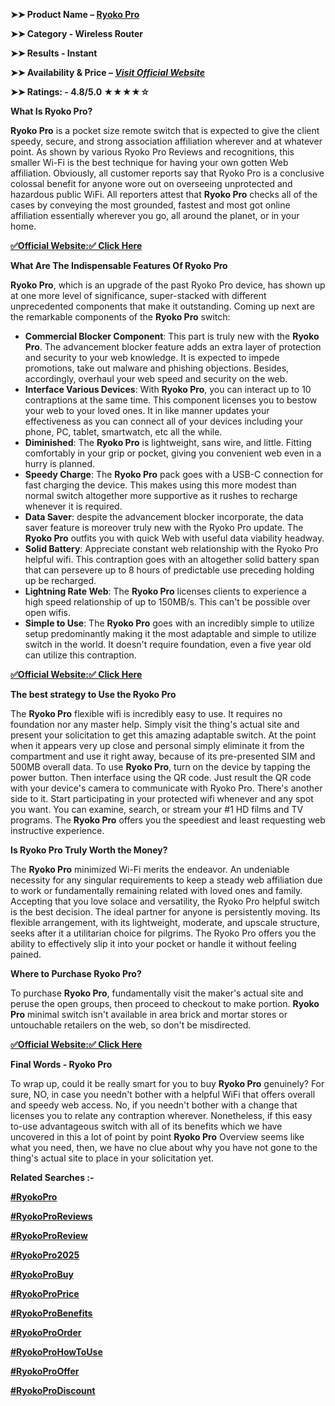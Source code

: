 <!-- wp:paragraph -->
<p><strong>➤➤</strong><strong>&nbsp;Product Name –&nbsp;</strong><a></a><strong><a href="https://pick4nutra.com/order-ryoko-pro"><strong>Ryoko Pro</strong></a></strong></p>
<!-- /wp:paragraph -->

<!-- wp:paragraph -->
<p><strong>➤➤</strong><strong>&nbsp;Category - </strong><strong>Wireless Router</strong></p>
<!-- /wp:paragraph -->

<!-- wp:paragraph -->
<p><strong>➤➤</strong><strong>&nbsp;Results - Instant</strong></p>
<!-- /wp:paragraph -->

<!-- wp:paragraph -->
<p><strong>➤➤</strong><strong>&nbsp;Availability &amp; Price –&nbsp;</strong><a href="https://pick4nutra.com/order-ryoko-pro"><strong><em>Visit Official Website</em></strong></a></p>
<!-- /wp:paragraph -->

<!-- wp:paragraph -->
<p><strong>➤➤</strong><strong>&nbsp;Ratings: -&nbsp;4.8/5.0&nbsp;</strong><strong>★★★★☆</strong></p>
<!-- /wp:paragraph -->

<!-- wp:paragraph -->
<p><strong>What Is Ryoko Pro?</strong></p>
<!-- /wp:paragraph -->

<!-- wp:paragraph -->
<p><strong>Ryoko Pro</strong> is a pocket size remote switch that is expected to give the client speedy, secure, and strong association affiliation wherever and at whatever point. As shown by various Ryoko Pro Reviews and recognitions, this smaller Wi-Fi is the best technique for having your own gotten Web affiliation. Obviously, all customer reports say that Ryoko Pro is a conclusive colossal benefit for anyone wore out on overseeing unprotected and hazardous public WiFi. All reporters attest that <strong>Ryoko Pro</strong> checks all of the cases by conveying the most grounded, fastest and most got online affiliation essentially wherever you go, all around the planet, or in your home.</p>
<!-- /wp:paragraph -->

<!-- wp:paragraph -->
<p><strong><a href="https://pick4nutra.com/order-ryoko-pro">✅Official Website:✅ Click Here</a></strong><strong></strong></p>
<!-- /wp:paragraph -->

<!-- wp:paragraph -->
<p><strong>What Are The Indispensable Features Of Ryoko Pro</strong></p>
<!-- /wp:paragraph -->

<!-- wp:paragraph -->
<p><strong>Ryoko Pro</strong>, which is an upgrade of the past Ryoko Pro device, has shown up at one more level of significance, super-stacked with different unprecedented components that make it outstanding. Coming up next are the remarkable components of the <strong>Ryoko Pro</strong> switch:</p>
<!-- /wp:paragraph -->

<!-- wp:list -->
<ul class="wp-block-list"><!-- wp:list-item -->
<li><strong>Commercial Blocker Component</strong>: This part is truly new with the <strong>Ryoko Pro</strong>. The advancement blocker feature adds an extra layer of protection and security to your web knowledge. It is expected to impede promotions, take out malware and phishing objections. Besides, accordingly, overhaul your web speed and security on the web.</li>
<!-- /wp:list-item -->

<!-- wp:list-item -->
<li><strong>Interface Various Devices</strong>: With <strong>Ryoko Pro</strong>, you can interact up to 10 contraptions at the same time. This component licenses you to bestow your web to your loved ones. It in like manner updates your effectiveness as you can connect all of your devices including your phone, PC, tablet, smartwatch, etc all the while.</li>
<!-- /wp:list-item -->

<!-- wp:list-item -->
<li><strong>Diminished</strong>: The <strong>Ryoko Pro</strong> is lightweight, sans wire, and little. Fitting comfortably in your grip or pocket, giving you convenient web even in a hurry is planned.</li>
<!-- /wp:list-item -->

<!-- wp:list-item -->
<li><strong>Speedy Charge</strong>: The <strong>Ryoko Pro</strong> pack goes with a USB-C connection for fast charging the device. This makes using this more modest than normal switch altogether more supportive as it rushes to recharge whenever it is required.</li>
<!-- /wp:list-item -->

<!-- wp:list-item -->
<li><strong>Data Saver</strong>: despite the advancement blocker incorporate, the data saver feature is moreover truly new with the Ryoko Pro update. The <strong>Ryoko Pro</strong> outfits you with quick Web with useful data viability headway.</li>
<!-- /wp:list-item -->

<!-- wp:list-item -->
<li><strong>Solid Battery</strong>: Appreciate constant web relationship with the Ryoko Pro helpful wifi. This contraption goes with an altogether solid battery span that can persevere up to 8 hours of predictable use preceding holding up be recharged.</li>
<!-- /wp:list-item -->

<!-- wp:list-item -->
<li><strong>Lightning Rate Web</strong>: The <strong>Ryoko Pro</strong> licenses clients to experience a high speed relationship of up to 150MB/s. This can't be possible over open wifis.</li>
<!-- /wp:list-item -->

<!-- wp:list-item -->
<li><strong>Simple to Use</strong>: The <strong>Ryoko Pro</strong> goes with an incredibly simple to utilize setup predominantly making it the most adaptable and simple to utilize switch in the world. It doesn't require foundation, even a five year old can utilize this contraption.</li>
<!-- /wp:list-item --></ul>
<!-- /wp:list -->

<!-- wp:paragraph -->
<p><strong><a href="https://pick4nutra.com/order-ryoko-pro">✅Official Website:✅ Click Here</a></strong></p>
<!-- /wp:paragraph -->

<!-- wp:paragraph -->
<p><strong>The best strategy to Use the Ryoko Pro</strong></p>
<!-- /wp:paragraph -->

<!-- wp:paragraph -->
<p>The <strong>Ryoko Pro</strong> flexible wifi is incredibly easy to use. It requires no foundation nor any master help. Simply visit the thing's actual site and present your solicitation to get this amazing adaptable switch. At the point when it appears very up close and personal simply eliminate it from the compartment and use it right away, because of its pre-presented SIM and 500MB overall data. To use <strong>Ryoko Pro</strong>, turn on the device by tapping the power button. Then interface using the QR code. Just result the QR code with your device's camera to communicate with Ryoko Pro. There's another side to it. Start participating in your protected wifi whenever and any spot you want. You can examine, search, or stream your #1 HD films and TV programs. The <strong>Ryoko Pro</strong> offers you the speediest and least requesting web instructive experience.</p>
<!-- /wp:paragraph -->

<!-- wp:paragraph -->
<p><strong>Is Ryoko Pro Truly Worth the Money?</strong></p>
<!-- /wp:paragraph -->

<!-- wp:paragraph -->
<p>The <strong>Ryoko Pro</strong> minimized Wi-Fi merits the endeavor. An undeniable necessity for any singular requirements to keep a steady web affiliation due to work or fundamentally remaining related with loved ones and family. Accepting that you love solace and versatility, the Ryoko Pro helpful switch is the best decision. The ideal partner for anyone is persistently moving. Its flexible arrangement, with its lightweight, moderate, and upscale structure, seeks after it a utilitarian choice for pilgrims. The Ryoko Pro offers you the ability to effectively slip it into your pocket or handle it without feeling pained.</p>
<!-- /wp:paragraph -->

<!-- wp:paragraph -->
<p><strong>Where to Purchase Ryoko Pro?</strong></p>
<!-- /wp:paragraph -->

<!-- wp:paragraph -->
<p>To purchase <strong>Ryoko Pro</strong>, fundamentally visit the maker's actual site and peruse the open groups, then proceed to checkout to make portion. <strong>Ryoko Pro</strong> minimal switch isn't available in area brick and mortar stores or untouchable retailers on the web, so don't be misdirected.</p>
<!-- /wp:paragraph -->

<!-- wp:paragraph -->
<p><strong><a href="https://pick4nutra.com/order-ryoko-pro">✅Official Website:✅ Click Here</a></strong></p>
<!-- /wp:paragraph -->

<!-- wp:paragraph -->
<p><strong>Final Words - Ryoko Pro</strong></p>
<!-- /wp:paragraph -->

<!-- wp:paragraph -->
<p>To wrap up, could it be really smart for you to buy <strong>Ryoko Pro</strong> genuinely? For sure, NO, in case you needn't bother with a helpful WiFi that offers overall and speedy web access. No, if you needn't bother with a change that licenses you to relate any contraption wherever. Nonetheless, if this easy to-use advantageous switch with all of its benefits which we have uncovered in this a lot of point by point <strong>Ryoko Pro</strong> Overview seems like what you need, then, we have no clue about why you have not gone to the thing's actual site to place in your solicitation yet.</p>
<!-- /wp:paragraph -->

<!-- wp:paragraph -->
<p><strong>Related Searches :-</strong></p>
<!-- /wp:paragraph -->

<!-- wp:paragraph -->
<p><strong><a href="https://pick4nutra.com/order-ryoko-pro">#RyokoPro</a></strong></p>
<!-- /wp:paragraph -->

<!-- wp:paragraph -->
<p><strong><a href="https://pick4nutra.com/order-ryoko-pro">#RyokoProReviews</a></strong></p>
<!-- /wp:paragraph -->

<!-- wp:paragraph -->
<p><strong><a href="https://pick4nutra.com/order-ryoko-pro">#RyokoProReview</a></strong></p>
<!-- /wp:paragraph -->

<!-- wp:paragraph -->
<p><strong><a href="https://pick4nutra.com/order-ryoko-pro">#RyokoPro2025</a></strong></p>
<!-- /wp:paragraph -->

<!-- wp:paragraph -->
<p><strong><a href="https://pick4nutra.com/order-ryoko-pro">#RyokoProBuy</a></strong></p>
<!-- /wp:paragraph -->

<!-- wp:paragraph -->
<p><strong><a href="https://pick4nutra.com/order-ryoko-pro">#RyokoProPrice</a></strong></p>
<!-- /wp:paragraph -->

<!-- wp:paragraph -->
<p><strong><a href="https://pick4nutra.com/order-ryoko-pro">#RyokoProBenefits</a></strong></p>
<!-- /wp:paragraph -->

<!-- wp:paragraph -->
<p><strong><a href="https://pick4nutra.com/order-ryoko-pro">#RyokoProOrder</a></strong></p>
<!-- /wp:paragraph -->

<!-- wp:paragraph -->
<p><strong><a href="https://pick4nutra.com/order-ryoko-pro">#RyokoProHowToUse</a></strong></p>
<!-- /wp:paragraph -->

<!-- wp:paragraph -->
<p><strong><a href="https://pick4nutra.com/order-ryoko-pro">#RyokoProOffer</a></strong></p>
<!-- /wp:paragraph -->

<!-- wp:paragraph -->
<p><strong><a href="https://pick4nutra.com/order-ryoko-pro">#RyokoProDiscount</a></strong></p>
<!-- /wp:paragraph -->
